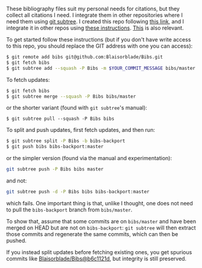 These bibliography files suit my personal needs for citations, but they collect
all citations I need.
I integrate them in other repositories where I need them using [git subtree][1].
I created this repo following [this link][Creation], and I integrate it in other
repos using [these instructions][2]. [This][3] is also relevant.

To get started follow these instructions (but if you don't have write access to
this repo, you should replace the GIT address with one you can access):

```bash
$ git remote add bibs git@github.com:Blaisorblade/Bibs.git
$ git fetch bibs
$ git subtree add --squash -P Bibs -m $YOUR_COMMIT_MESSAGE bibs/master
```

To fetch updates:

```bash
$ git fetch bibs
$ git subtree merge --squash -P Bibs bibs/master
```

or the shorter variant (found with `git subtree`'s manual):

```
$ git subtree pull --squash -P Bibs bibs
```

To split and push updates, first fetch updates, and then run:

```bash
$ git subtree split -P Bibs -b bibs-backport
$ git push bibs bibs-backport:master
```

or the simpler version (found via the manual and experimentation):

```bash
git subtree push -P Bibs bibs master
```

and not:
```bash
git subtree push -d -P Bibs bibs bibs-backport:master
```

which fails.
One important thing is that, unlike I thought, one does not need to pull the
`bibs-backport` branch from `bibs/master`.

To show that, assume that some commits are on `bibs/master` and have been merged
on HEAD but are not on `bibs-backport`: `git subtree` will then extract those
commits and regenerate the same commits, which can then be pushed.

If you instead split updates before fetching existing ones, you get spurious
commits like [Blaisorblade/Bibs@b6c1121d][4], but integrity is still preserved.

[1]: https://github.com/apenwarr/git-subtree
[Creation]: http://psionides.eu/2010/02/04/sharing-code-between-projects-with-git-subtree/
[2]: http://www.ashday.com/blogs/russell-keppner/git-subtree-easier-way-import-repository-dev-cloud
[3]: http://h2ik.co/2011/03/having-fun-with-git-subtree/
[4]: https://github.com/Blaisorblade/Bibs/commit/b6c1121db5e0b06a13ad60dd36721dd46491949b
